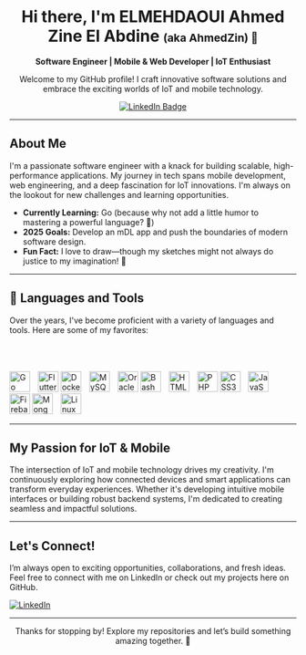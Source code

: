 <div align="center">
  <h1>Hi there, I'm ELMEHDAOUI Ahmed Zine El Abdine <span style="font-size: 1.2rem;">(aka AhmedZin) 👋</span></h1>
  <p>
    <strong>Software Engineer | Mobile & Web Developer | IoT Enthusiast</strong>
  </p>
  <p>
    Welcome to my GitHub profile! I craft innovative software solutions and embrace the exciting worlds of IoT and mobile technology.
  </p>
  <a href="https://www.linkedin.com/in/ahmed-elmehdaoui-234182278/" target="_blank">
    <img src="https://img.shields.io/badge/LinkedIn-Connect-blue?style=for-the-badge&logo=linkedin" alt="LinkedIn Badge">
  </a>
</div>

---

## About Me

I'm a passionate software engineer with a knack for building scalable, high-performance applications. My journey in tech spans mobile development, web engineering, and a deep fascination for IoT innovations. I'm always on the lookout for new challenges and learning opportunities.

- **Currently Learning:** Go (because why not add a little humor to mastering a powerful language? 🤣)
- **2025 Goals:** Develop an mDL app and push the boundaries of modern software design.
- **Fun Fact:** I love to draw—though my sketches might not always do justice to my imagination! 🎨

---

## 🧰 Languages and Tools

Over the years, I've become proficient with a variety of languages and tools. Here are some of my favorites:

<p align="left">
  <img alt="Go" width="36px" src="https://go.dev/blog/go-brand/Go-Logo/SVG/Go-Logo_Blue.svg" style="padding-right:10px;" />
  <img alt="Flutter" width="36px" src="https://cdn.jsdelivr.net/gh/devicons/devicon/icons/flutter/flutter-original.svg" />
  <img alt="Docker" width="36px" src="https://www.svgrepo.com/show/349342/docker.svg" style="padding-right:10px;" />
  <img alt="MySQL" width="36px" src="https://cdn.jsdelivr.net/gh/devicons/devicon/icons/mysql/mysql-original.svg" style="padding-right:10px;" />
  <img alt="Oracle" width="36px" src="https://cdn.jsdelivr.net/gh/devicons/devicon/icons/oracle/oracle-original.svg" />
  <img alt="Bash" width="36px" src="https://upload.wikimedia.org/wikipedia/commons/thumb/4/4b/Bash_Logo_Colored.svg/512px-Bash_Logo_Colored.svg.png?20180723054350" style="padding-right:10px;" />
  <img alt="HTML5" width="36px" src="https://cdn.jsdelivr.net/gh/devicons/devicon/icons/html5/html5-original.svg" style="padding-right:10px;" />
  <img alt="PHP" width="36px" src="https://upload.wikimedia.org/wikipedia/commons/thumb/2/27/PHP-logo.svg/711px-PHP-logo.svg.png?20180502235434" style="padding-top:50px;" />
  <img alt="CSS3" width="36px" src="https://cdn.jsdelivr.net/gh/devicons/devicon/icons/css3/css3-original.svg" style="padding-right:10px;" />
  <img alt="JavaScript" width="36px" src="https://cdn.jsdelivr.net/gh/devicons/devicon/icons/javascript/javascript-original.svg" style="padding-right:10px;" />
  <img alt="Firebase" width="36px" src="https://cdn.jsdelivr.net/gh/devicons/devicon/icons/firebase/firebase-plain.svg" />
  <img alt="MongoDB" width="36px" src="https://cdn.jsdelivr.net/gh/devicons/devicon/icons/mongodb/mongodb-original.svg" style="padding-right:10px;" />
  <img alt="Linux" width="36px" src="https://upload.wikimedia.org/wikipedia/commons/thumb/f/f1/Icons8_flat_linux.svg/512px-Icons8_flat_linux.svg.png?20170610200026" style="padding-right:10px;" />
</p>

---

## My Passion for IoT & Mobile

The intersection of IoT and mobile technology drives my creativity. I'm continuously exploring how connected devices and smart applications can transform everyday experiences. Whether it's developing intuitive mobile interfaces or building robust backend systems, I'm dedicated to creating seamless and impactful solutions.

---

## Let's Connect!

I’m always open to exciting opportunities, collaborations, and fresh ideas. Feel free to connect with me on LinkedIn or check out my projects here on GitHub.

[![LinkedIn](https://img.shields.io/badge/LinkedIn-Connect-blue?style=for-the-badge&logo=linkedin)](https://www.linkedin.com/in/ahmed-elmehdaoui-234182278/)

---

<div align="center">
  <p>Thanks for stopping by! Explore my repositories and let’s build something amazing together. 🚀</p>
</div>
